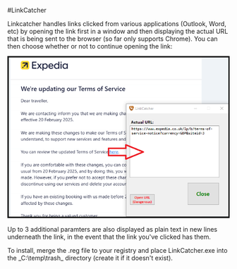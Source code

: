 #LinkCatcher 

Linkcatcher handles links clicked from various applications (Outlook, Word, etc) by opening the link first in a window and then displaying the actual URL that is being sent to the browser (so far only supports Chrome).
You can then choose whether or not to continue opening the link:

![Some web 2.0 shit](/assets/images/screenshot.png  "love a good windows form")


Up to 3 additional paramters are also displayed as plain text in new lines underneath the link, in the event that the link you've clicked has them.

To install, merge the .reg file to your registry and place LinkCatcher.exe into the _C:\temp\trash\_ directory (create it if it doesn't exist).
